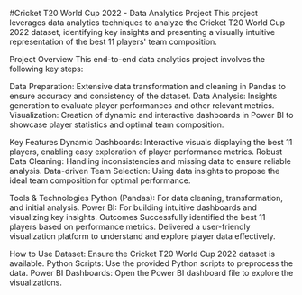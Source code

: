 #Cricket T20 World Cup 2022 - Data Analytics Project
This project leverages data analytics techniques to analyze the Cricket T20 World Cup 2022 dataset, identifying key insights and presenting a visually intuitive representation of the best 11 players' team composition.

Project Overview
This end-to-end data analytics project involves the following key steps:

Data Preparation: Extensive data transformation and cleaning in Pandas to ensure accuracy and consistency of the dataset.
Data Analysis: Insights generation to evaluate player performances and other relevant metrics.
Visualization: Creation of dynamic and interactive dashboards in Power BI to showcase player statistics and optimal team composition.

Key Features
Dynamic Dashboards: Interactive visuals displaying the best 11 players, enabling easy exploration of player performance metrics.
Robust Data Cleaning: Handling inconsistencies and missing data to ensure reliable analysis.
Data-driven Team Selection: Using data insights to propose the ideal team composition for optimal performance.

Tools & Technologies
Python (Pandas): For data cleaning, transformation, and initial analysis.
Power BI: For building intuitive dashboards and visualizing key insights.
Outcomes
Successfully identified the best 11 players based on performance metrics.
Delivered a user-friendly visualization platform to understand and explore player data effectively.

How to Use
Dataset: Ensure the Cricket T20 World Cup 2022 dataset is available.
Python Scripts: Use the provided Python scripts to preprocess the data.
Power BI Dashboards: Open the Power BI dashboard file to explore the visualizations.

